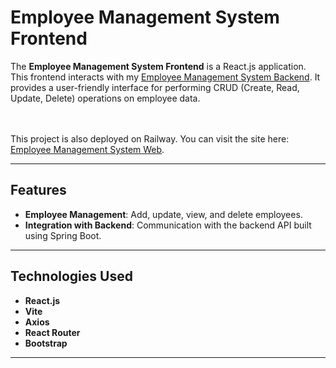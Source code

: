 # Employee Management System Frontend

The **Employee Management System Frontend** is a React.js application. This frontend interacts with my [Employee Management System Backend](https://github.com/1GodLess5/employee-management-system-backend). It provides a user-friendly interface for performing CRUD (Create, Read, Update, Delete) operations on employee data. <br/><br/><br/>

This project is also deployed on Railway. You can visit the site here: [Employee Management System Web](https://ems-web-production.up.railway.app/).

---

## Features

- **Employee Management**: Add, update, view, and delete employees.
- **Integration with Backend**: Communication with the backend API built using Spring Boot.

---

## Technologies Used

- **React.js**
- **Vite**
- **Axios**
- **React Router**
- **Bootstrap**

---
